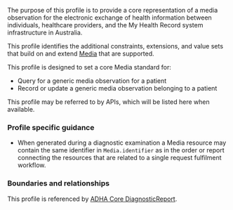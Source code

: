 The purpose of this profile is to provide a core representation of a media observation for the electronic exchange of health information between individuals, healthcare providers, and the My Health Record system infrastructure in Australia.

This profile identifies the additional constraints, extensions, and value sets that build on and extend [Media](http://hl7.org/fhir/R4/media.html) that are supported. 

This profile is designed to set a core Media standard for:
* Query for a generic media observation for a patient
* Record or update a generic media observation belonging to a patient

This profile may be referred to by APIs, which will be listed here when available.


### Profile specific guidance
- When generated during a diagnostic examination a Media resource may contain the same identifier in `Media.identifier` as in the order or report connecting the resources that are related to a single request fulfilment workflow.



### Boundaries and relationships
This profile is referenced by 
[ADHA Core DiagnosticReport](StructureDefinition-dh-diagnosticreport-core-1.html). 
